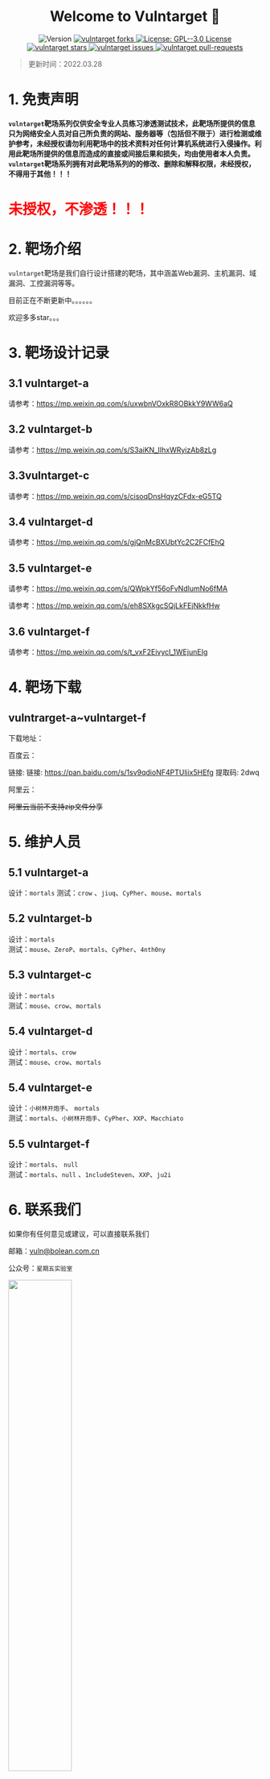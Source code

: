

<h1 align="center">Welcome to Vulntarget 👋</h1>

<p align="center">
  <img alt="Version" src="https://img.shields.io/badge/version-1.0.0-blue.svg?cacheSeconds=2592000" />
  <a href="https://github.com/crow821/github-profile-readme-generator/fork" target="blank">
	<img src="https://img.shields.io/github/forks/crow821/vulntarget?style=flat-square" alt="vulntarget forks"/>
  </a>
  <a href="https://github.com/crow821/vulntarget/blob/master/LICENSE" target="blank">
    <img alt="License: GPL--3.0 License" src="https://img.shields.io/github/license/crow821/Vulntarget" />
  </a>
  <a href="https://github.com/crow821/github-profile-readme-generator/stargazers" target="blank">
	<img src="https://img.shields.io/github/stars/crow821/vulntarget?style=flat-square" alt="vulntarget stars"/>
  </a>
  <a href="https://github.com/crow821/github-profile-readme-generator/issues" target="blank">
	<img src="https://img.shields.io/github/issues/crow821/vulntarget?style=flat-square" alt="vulntarget issues"/>
  </a>
  <a href="https://github.com/crow821/github-profile-readme-generator/pulls" target="blank">
	<img src="https://img.shields.io/github/issues-pr/crow821/vulntarget?style=flat-square" alt="vulntarget pull-requests"/>
  </a>

> 更新时间：2022.03.28 

# 1. 免责声明

**`vulntarget`靶场系列仅供安全专业人员练习渗透测试技术，此靶场所提供的信息只为网络安全人员对自己所负责的网站、服务器等（包括但不限于）进行检测或维护参考，未经授权请勿利用靶场中的技术资料对任何计算机系统进行入侵操作。利用此靶场所提供的信息而造成的直接或间接后果和损失，均由使用者本人负责。**
**`vulntarget`靶场系列拥有对此靶场系列的的修改、删除和解释权限，未经授权，不得用于其他！！！**
​

<h1 ><font color='red'>未授权，不渗透！！！</font></h1>



# 2. 靶场介绍

`vulntarget`靶场是我们自行设计搭建的靶场，其中涵盖Web漏洞、主机漏洞、域漏洞、工控漏洞等等。
​

目前正在不断更新中。。。。。。
​

欢迎多多star。。。

# 3. 靶场设计记录

## 3.1 vulntarget-a

请参考：https://mp.weixin.qq.com/s/uxwbnVOxkR8OBkkY9WW6aQ

## 3.2 vulntarget-b

请参考：https://mp.weixin.qq.com/s/S3aiKN_IIhxWRyizAb8zLg

## 3.3vulntarget-c

请参考：https://mp.weixin.qq.com/s/cisoqDnsHqyzCFdx-eG5TQ

## 3.4 vulntarget-d

请参考：https://mp.weixin.qq.com/s/gjQnMcBXUbtYc2C2FCfEhQ

## 3.5 vulntarget-e

请参考：https://mp.weixin.qq.com/s/QWpkYf56oFvNdlumNo6fMA

请参考：https://mp.weixin.qq.com/s/eh8SXkgcSQjLkFEjNkkfHw

## 3.6 vulntarget-f

请参考：https://mp.weixin.qq.com/s/t_vxF2EivycI_1WEjunEIg

# 4. 靶场下载

## vulntrarget-a~vulntarget-f

下载地址：

百度云：

链接: 链接: https://pan.baidu.com/s/1sv9qdioNF4PTUliix5HEfg 提取码: 2dwq 

阿里云：

~~阿里云当前不支持zip文件分享~~


# 5. 维护人员

## 5.1 vulntarget-a

设计：`mortals`
测试：`crow` 、`jiuq`、`CyPher`、`mouse`、`mortals`

## 5.2 vulntarget-b

设计：`mortals`  
测试：`mouse`、`ZeroP`、`mortals`、`CyPher`、`4nth0ny`

## 5.3 vulntarget-c

设计：`mortals`  
测试：`mouse`、`crow`、`mortals`

## 5.4 vulntarget-d

设计：`mortals`、`crow`  
测试：`mouse`、`crow`、`mortals`

## 5.4 vulntarget-e

设计：`小树林开炮手`、 `mortals`  
测试：`mortals`、`小树林开炮手`、`CyPher`、`XXP`、`Macchiato`

## 5.5 vulntarget-f

设计：`mortals`、 `null`  
测试：`mortals`、`null` 、`1ncludeSteven`、`XXP`、`ju2i`

# 6. 联系我们

如果你有任何意见或建议，可以直接联系我们

邮箱：vuln@bolean.com.cn  

公众号：`星期五实验室`

<img src="G:/work/Bolean/vulntarget/Friday_lab.png" width="50%" height="50%" />

公众号：`乌鸦安全`

<img src="G:/work/Bolean/vulntarget/crowsec.jpg" width="50%" height="50%" />

# star

[![Stargazers over time](G:\work\Bolean\靶场\vulntarget\images\vulntarget.svg)](https://starchart.cc/crow821/crowsec) 

![GitHub stats](https://github-readme-stats.vercel.app/api?username=crow821&show_icons=true)

# License

Copyright © 2022 [crow821](https://github.com/crow821).<br />本项目遵循协议：[GPL--3.0 License](https://github.com/crow821/vulntarget/blob/master/LICENSE)
